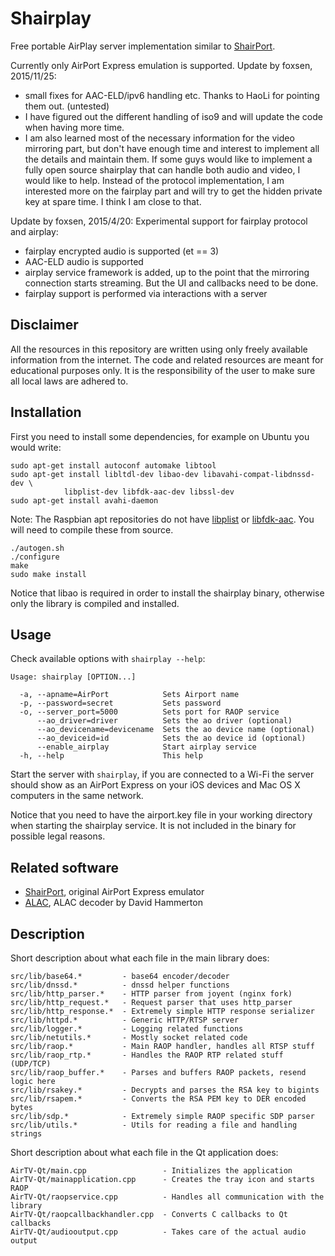 Shairplay
=========
Free portable AirPlay server implementation similar to [ShairPort](https://github.com/abrasive/shairport).

Currently only AirPort Express emulation is supported.
Update by foxsen, 2015/11/25:
  * small fixes for AAC-ELD/ipv6 handling etc. Thanks to HaoLi for pointing them out. (untested)
  * I have figured out the different handling of iso9 and will update the code when having more time.
  * I am also learned most of the necessary information for the video mirroring part, but don't have enough time and interest to implement all the details and maintain them. If some guys would like to implement a fully open source shairplay that can handle both audio and video, I would like to help. Instead of the protocol implementation, I am interested more on the fairplay part and will try to get the hidden private key at spare time. I think I am close to that.
  
Update by foxsen, 2015/4/20: 
Experimental support for fairplay protocol and airplay:
  * fairplay encrypted audio is supported (et == 3)
  * AAC-ELD audio is supported
  * airplay service framework is added, up to the point that the mirroring 
    connection starts streaming. But the UI and callbacks need to be done.
  * fairplay support is performed via interactions with a server

Disclaimer
----------
All the resources in this repository are written using only freely available
information from the internet. The code and related resources are meant for
educational purposes only. It is the responsibility of the user to make sure
all local laws are adhered to.

Installation
------------

First you need to install some dependencies, for example on Ubuntu you would
write:
```
sudo apt-get install autoconf automake libtool
sudo apt-get install libltdl-dev libao-dev libavahi-compat-libdnssd-dev \
			libplist-dev libfdk-aac-dev libssl-dev
sudo apt-get install avahi-daemon
```

Note: The Raspbian apt repositories do not have [libplist](https://github.com/Chronic-Dev/libplist) or [libfdk-aac](https://github.com/mstorsjo/fdk-aac). You will need to compile these from source.

```
./autogen.sh
./configure
make
sudo make install
```

Notice that libao is required in order to install the shairplay binary,
otherwise only the library is compiled and installed.

Usage
-----

Check available options with ```shairplay --help```:

```
Usage: shairplay [OPTION...]

  -a, --apname=AirPort            Sets Airport name
  -p, --password=secret           Sets password
  -o, --server_port=5000          Sets port for RAOP service
      --ao_driver=driver          Sets the ao driver (optional)
      --ao_devicename=devicename  Sets the ao device name (optional)
      --ao_deviceid=id            Sets the ao device id (optional)
      --enable_airplay            Start airplay service
  -h, --help                      This help
```

Start the server with ```shairplay```, if you are connected to a Wi-Fi the
server should show as an AirPort Express on your iOS devices and Mac OS X
computers in the same network.

Notice that you need to have the airport.key file in your working directory when
starting the shairplay service. It is not included in the binary for possible
legal reasons.

Related software
----------------

* [ShairPort](https://github.com/abrasive/shairport), original AirPort Express emulator
* [ALAC](http://craz.net/programs/itunes/alac.html), ALAC decoder by David Hammerton

Description
-----------

Short description about what each file in the main library does:

```
src/lib/base64.*         - base64 encoder/decoder
src/lib/dnssd.*          - dnssd helper functions
src/lib/http_parser.*    - HTTP parser from joyent (nginx fork)
src/lib/http_request.*   - Request parser that uses http_parser
src/lib/http_response.*  - Extremely simple HTTP response serializer
src/lib/httpd.*          - Generic HTTP/RTSP server
src/lib/logger.*         - Logging related functions
src/lib/netutils.*       - Mostly socket related code
src/lib/raop.*           - Main RAOP handler, handles all RTSP stuff
src/lib/raop_rtp.*       - Handles the RAOP RTP related stuff (UDP/TCP)
src/lib/raop_buffer.*    - Parses and buffers RAOP packets, resend logic here
src/lib/rsakey.*         - Decrypts and parses the RSA key to bigints
src/lib/rsapem.*         - Converts the RSA PEM key to DER encoded bytes
src/lib/sdp.*            - Extremely simple RAOP specific SDP parser
src/lib/utils.*          - Utils for reading a file and handling strings
```

Short description about what each file in the Qt application does:

```
AirTV-Qt/main.cpp                 - Initializes the application
AirTV-Qt/mainapplication.cpp      - Creates the tray icon and starts RAOP
AirTV-Qt/raopservice.cpp          - Handles all communication with the library
AirTV-Qt/raopcallbackhandler.cpp  - Converts C callbacks to Qt callbacks
AirTV-Qt/audiooutput.cpp          - Takes care of the actual audio output
```

